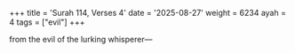 +++
title = 'Surah 114, Verses 4'
date = '2025-08-27'
weight = 6234
ayah = 4
tags = ["evil"]
+++

from the evil of the lurking whisperer—